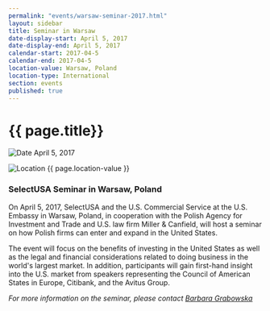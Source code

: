 ```yaml
---
permalink: "events/warsaw-seminar-2017.html"
layout: sidebar
title: Seminar in Warsaw
date-display-start: April 5, 2017
date-display-end: April 5, 2017
calendar-start: 2017-04-5
calendar-end: 2017-04-5
location-value: Warsaw, Poland
location-type: International
section: events
published: true
---
```


# {{ page.title}}

![Date](https://google.github.io/material-design-icons/action/svg/design/ic_event_24px.svg "Date") April 5, 2017

![Location](http://google.github.io/material-design-icons/social/svg/design/ic_location_city_24px.svg "Location") {{ page.location-value }}

### SelectUSA Seminar in Warsaw, Poland

On April 5, 2017, SelectUSA and the U.S. Commercial Service at the U.S. Embassy in Warsaw, Poland, in cooperation with the Polish Agency for Investment and Trade and U.S. law firm Miller & Canfield, will host a seminar on how Polish firms can enter and expand in the United States.

The event will focus on the benefits of investing in the United States as well as the legal and financial considerations related to doing business in the world's largest market. In addition, participants will gain first-hand insight into the U.S. market from speakers representing the Council of American States in Europe, Citibank, and the Avitus Group.

_For more information on the seminar, please contact [Barbara Grabowska](mailto:barbara.grabowska@trade.gov)_
